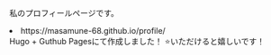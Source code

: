 私のプロフィールページです。
<li>https://masamune-68.github.io/profile/</li>
Hugo + Guthub Pagesにて作成しました！ ⭐️いただけると嬉しいです！
